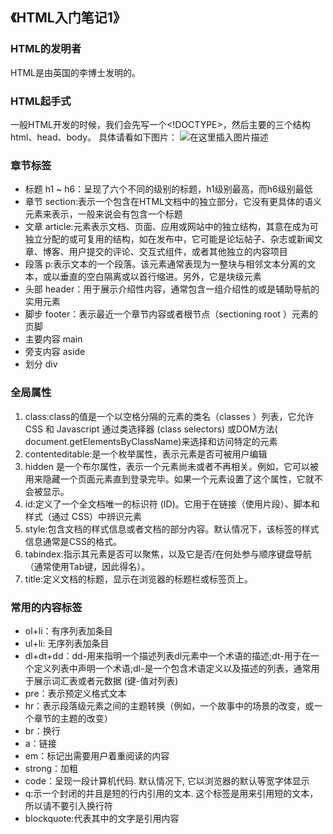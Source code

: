 ## 《HTML入门笔记1》


### HTML的发明者
HTML是由英国的李博士发明的。


### HTML起手式
一般HTML开发的时候，我们会先写一个<!DOCTYPE>，然后主要的三个结构html、head、body。
具体请看如下图片：
![在这里插入图片描述](https://img-blog.csdnimg.cn/20200909215125379.jpg?x-oss-process=image/watermark,type_ZmFuZ3poZW5naGVpdGk,shadow_10,text_aHR0cHM6Ly9ibG9nLmNzZG4ubmV0L3hpYW9iYW5nc2t5,size_16,color_FFFFFF,t_70#pic_center)



### 章节标签
* 标题 h1 ~ h6：呈现了六个不同的级别的标题，h1级别最高，而h6级别最低
* 章节 section:表示一个包含在HTML文档中的独立部分，它没有更具体的语义元素来表示，一般来说会有包含一个标题
* 文章 article:元素表示文档、页面、应用或网站中的独立结构，其意在成为可独立分配的或可复用的结构，如在发布中，它可能是论坛帖子、杂志或新闻文章、博客、用户提交的评论、交互式组件，或者其他独立的内容项目
* 段落 p:表示文本的一个段落。该元素通常表现为一整块与相邻文本分离的文本，或以垂直的空白隔离或以首行缩进。另外，它是块级元素
* 头部 header：用于展示介绍性内容，通常包含一组介绍性的或是辅助导航的实用元素
* 脚步 footer：表示最近一个章节内容或者根节点（sectioning root ）元素的页脚
* 主要内容 main
* 旁支内容 aside
* 划分 div
  

### 全局属性
1. class:class的值是一个以空格分隔的元素的类名（classes ）列表，它允许 CSS 和 Javascript 通过类选择器 (class selectors) 或DOM方法( document.getElementsByClassName)来选择和访问特定的元素
2. contenteditable:是一个枚举属性，表示元素是否可被用户编辑
3. hidden 是一个布尔属性，表示一个元素尚未或者不再相关。例如，它可以被用来隐藏一个页面元素直到登录完毕。如果一个元素设置了这个属性，它就不会被显示。
4. id:定义了一个全文档唯一的标识符 (ID)。它用于在链接（使用片段）、脚本和样式（通过 CSS）中辨识元素
5. style:包含文档的样式信息或者文档的部分内容。默认情况下，该标签的样式信息通常是CSS的格式。
6. tabindex:指示其元素是否可以聚焦，以及它是否/在何处参与顺序键盘导航（通常使用Tab键，因此得名）。
7. title:定义文档的标题，显示在浏览器的标题栏或标签页上。



### 常用的内容标签
* ol+li：有序列表加条目
* ul+li: 无序列表加条目
* dl+dt+dd：dd-用来指明一个描述列表dl元素中一个术语的描述;dt-用于在一个定义列表中声明一个术语;dl-是一个包含术语定义以及描述的列表，通常用于展示词汇表或者元数据 (键-值对列表)
* pre：表示预定义格式文本
* hr：表示段落级元素之间的主题转换（例如，一个故事中的场景的改变，或一个章节的主题的改变）
* br：换行
* a：链接
* em：标记出需要用户着重阅读的内容
* strong：加粗
* code：呈现一段计算机代码. 默认情况下, 它以浏览器的默认等宽字体显示
* q:示一个封闭的并且是短的行内引用的文本. 这个标签是用来引用短的文本，所以请不要引入换行符
* blockquote:代表其中的文字是引用内容


